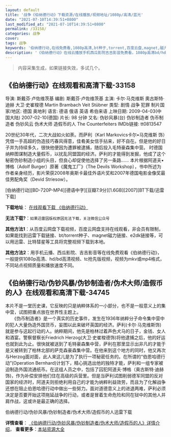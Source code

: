 ```yaml
---
layout: default
title: '战争《伯纳德行动》下载资源/在线播放/视频地址/1080p/高清/蓝光'
date: "2021-07-10T14:39:51+0800"
last_modified_at: "2021-07-10T14:39:51+0800"
permalink: /33158/
categories: 战争
cover:
tags: 战争
keywords: '伯纳德行动,在线免费看,1080p高清,bt种子,torrent,百度云盘,magnet,磁力链,迅雷下载资源'
description: '《伯纳德行动》在线云播放手机西瓜影院吉吉影音免费看，1080p高清bd/hd未删减完整版和tc抢先枪版，mkv/mp4格式，附带bt/torrent种子、magnet/磁力链、百度云盘、网盘资源迅雷下载链接'
---
```


>内容采集生成，如果链接失效，多试几个。


## 《伯纳德行动》在线观看和高清下载-33158

导演: 斯戴芬·卢佐维茨基 编剧: 斯戴芬·卢佐维茨基 主演: 卡尔·马克维斯 奧古斯特·迪赫 大卫·史崔梭德 Martin Brambach Veit Stübner 类型: 剧情 战争 犯罪 制片国家/地区: 德国 奥地利 语言: 德语 俄语 英语 希伯来语 上映日期: 2009-04-03(中国大陆) 2007-02-10(德国) 片长: 98 分钟 又名: 伪钞风暴(台) 伪钞制造者 伪币制造者 伪钞风云 伪术大师 造假币的人 The Counterfeiters IMDb链接: tt0813547

20世纪30年代，二次大战如火如荼。而萨利（Karl Markovics卡尔•马克维斯 饰）凭借一手高超的伪造技巧春风得意，佳肴美女信手拈来，好不自在。但是他的好日子并为持续多久，很快他便因为遭罪被逮捕，随后投入毛特豪森集中营。 时德国纳粹图谋制造大量假币，以扰乱同盟国的经济。萨利的才能得到发掘，他成了这个秘密伪钞制造小组的头目，但良心却促使他选择了另一条路…… 本片根据阿道夫•博格（Adolf Burger）原著《魔鬼工厂》（The Devils Workshop），书中所述为作者亲身经历，影片荣获2008年奥斯卡最佳外语片奖和2007年德国电影金像奖最佳男配角奖（Devid Striesow）。


[伯纳德行动][BD-720P-MP4][德语中字][豆瓣7.9分][1.6GB][2007][BT下载/迅雷下载]

**下载地址**： [在线观看下载 《伯纳德行动》](https://www.btdx8.com/torrent/the_counterfeiters_2007.html) 


**无法下载?**：`如果迅雷因版权原因无法下载，关注微信公众号 `

**其他方法1**：从百度云网盘下载视频，百度云网盘支持在线观看，非会员有限制，如果能找到迅雷下载链接、bt/torrent种子、magnet磁力链接、e2dk链接等，可以用迅雷、比特彗星等工具将完整视频下载到本地。

**其他方法2**：用手机云播、西瓜影院、吉吉影音等在线免费观看《伯纳德行动》，一般提供1080p高清、hd/bd高清视频、tc抢先版视频，视频为mkv或mp4格式，不同站点视频质量和播放速度不同。


## 《伯纳德行动/伪钞风暴/伪钞制造者/伪术大师/造假币的人》在线观看和高清下载-34745

本片不是一堂历史课，它反映的只是纳粹体系的一小部分，也不是一般意义上的集中营，试图把重点放在世界性主题上。<br />　　《伪币制造者》是一个真实的历史事件，发生在1936年纳粹分子命令集中营中的犯人大量伪造外国货币，妄图以此来破坏英国的经济。萨利(卡尔·马克维斯饰)就是参与这起行动的人。纳粹期间，他先是柏林过着声色犬马的日子，金钱、女人和酒宴。警察督察长Friedrich Herzog(大卫·史崔梭德饰)将他逮捕之后，他的好运也就到此为止。很快就被送到了毛特豪森集中营，萨利在那里显示出非凡的才能于是又被转到了柏林北部的萨克森豪森集中营。在他来到这个地方的同时，他又再次与Herzog面对面，此人来这儿是为了执行一项秘密任务的。在所谓的“伯恩哈德行动”(Operation Bernhard)计划下，精心挑选出他的独特才能，萨利和一组专家被迫制造外国流通纸币。在这组人员之中，包括了囚犯阿道夫&middot;博格（奥古斯特&middot;迪赫饰)，作为补偿安排他们住在高级的兵营里。但是当萨利试图削弱德军同盟的反对国家的经济时，阿道夫则拒绝利用自己的才能为纳粹利益效劳，而且为了化解战争还想在阻止伯恩哈德行动中做出一些努力。面对道德意义上的进退两难，萨利必须决定是否要开始这项拖延战争的行动，或者是冒着生命危险和同在狱中的其他人并肩作战，这或许是最正确的选择。</p>


伯纳德行动/伪钞风暴/伪钞制造者/伪术大师/造假币的人迅雷下载

**详情查看**： [《伯纳德行动/伪钞风暴/伪钞制造者/伪术大师/造假币的人》详情介绍](/movie/34745/)， **查看更多**：[本站资源大全](/movie/t/all/)

